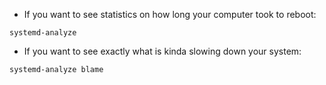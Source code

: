 * If you want to see statistics on how long your computer took to reboot:
```
systemd-analyze
```

* If you want to see exactly what is kinda slowing down your system:
```
systemd-analyze blame
```
